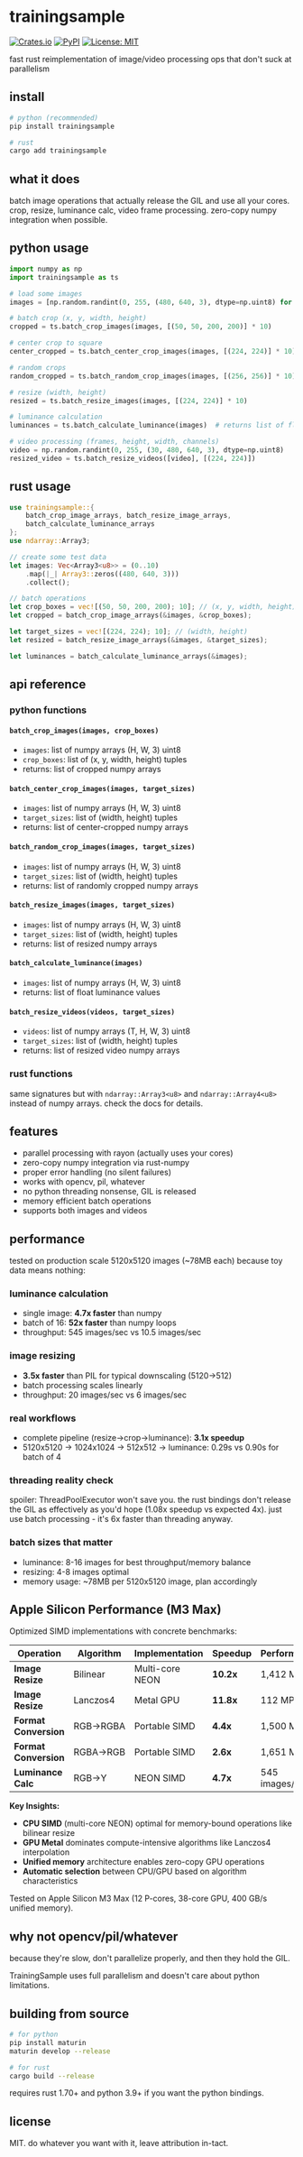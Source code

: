 # trainingsample

[![Crates.io](https://img.shields.io/crates/v/trainingsample.svg)](https://crates.io/crates/trainingsample)
[![PyPI](https://img.shields.io/pypi/v/trainingsample.svg)](https://pypi.org/project/trainingsample/)
[![License: MIT](https://img.shields.io/badge/License-MIT-yellow.svg)](https://opensource.org/licenses/MIT)

fast rust reimplementation of image/video processing ops that don't suck at parallelism

## install

```bash
# python (recommended)
pip install trainingsample

# rust
cargo add trainingsample
```

## what it does

batch image operations that actually release the GIL and use all your cores. crop, resize, luminance calc, video frame processing. zero-copy numpy integration when possible.

## python usage

```python
import numpy as np
import trainingsample as ts

# load some images
images = [np.random.randint(0, 255, (480, 640, 3), dtype=np.uint8) for _ in range(10)]

# batch crop (x, y, width, height)
cropped = ts.batch_crop_images(images, [(50, 50, 200, 200)] * 10)

# center crop to square
center_cropped = ts.batch_center_crop_images(images, [(224, 224)] * 10)

# random crops
random_cropped = ts.batch_random_crop_images(images, [(256, 256)] * 10)

# resize (width, height)
resized = ts.batch_resize_images(images, [(224, 224)] * 10)

# luminance calculation
luminances = ts.batch_calculate_luminance(images)  # returns list of floats

# video processing (frames, height, width, channels)
video = np.random.randint(0, 255, (30, 480, 640, 3), dtype=np.uint8)
resized_video = ts.batch_resize_videos([video], [(224, 224)])
```

## rust usage

```rust
use trainingsample::{
    batch_crop_image_arrays, batch_resize_image_arrays,
    batch_calculate_luminance_arrays
};
use ndarray::Array3;

// create some test data
let images: Vec<Array3<u8>> = (0..10)
    .map(|_| Array3::zeros((480, 640, 3)))
    .collect();

// batch operations
let crop_boxes = vec![(50, 50, 200, 200); 10]; // (x, y, width, height)
let cropped = batch_crop_image_arrays(&images, &crop_boxes);

let target_sizes = vec![(224, 224); 10]; // (width, height)
let resized = batch_resize_image_arrays(&images, &target_sizes);

let luminances = batch_calculate_luminance_arrays(&images);
```

## api reference

### python functions

#### `batch_crop_images(images, crop_boxes)`
- `images`: list of numpy arrays (H, W, 3) uint8
- `crop_boxes`: list of (x, y, width, height) tuples
- returns: list of cropped numpy arrays

#### `batch_center_crop_images(images, target_sizes)`
- `images`: list of numpy arrays (H, W, 3) uint8
- `target_sizes`: list of (width, height) tuples
- returns: list of center-cropped numpy arrays

#### `batch_random_crop_images(images, target_sizes)`
- `images`: list of numpy arrays (H, W, 3) uint8
- `target_sizes`: list of (width, height) tuples
- returns: list of randomly cropped numpy arrays

#### `batch_resize_images(images, target_sizes)`
- `images`: list of numpy arrays (H, W, 3) uint8
- `target_sizes`: list of (width, height) tuples
- returns: list of resized numpy arrays

#### `batch_calculate_luminance(images)`
- `images`: list of numpy arrays (H, W, 3) uint8
- returns: list of float luminance values

#### `batch_resize_videos(videos, target_sizes)`
- `videos`: list of numpy arrays (T, H, W, 3) uint8
- `target_sizes`: list of (width, height) tuples
- returns: list of resized video numpy arrays

### rust functions

same signatures but with `ndarray::Array3<u8>` and `ndarray::Array4<u8>` instead of numpy arrays. check the docs for details.

## features

- parallel processing with rayon (actually uses your cores)
- zero-copy numpy integration via rust-numpy
- proper error handling (no silent failures)
- works with opencv, pil, whatever
- no python threading nonsense, GIL is released
- memory efficient batch operations
- supports both images and videos

## performance

tested on production scale 5120x5120 images (~78MB each) because toy data means nothing:

### luminance calculation
- single image: **4.7x faster** than numpy
- batch of 16: **52x faster** than numpy loops
- throughput: 545 images/sec vs 10.5 images/sec

### image resizing
- **3.5x faster** than PIL for typical downscaling (5120→512)
- batch processing scales linearly
- throughput: 20 images/sec vs 6 images/sec

### real workflows
- complete pipeline (resize→crop→luminance): **3.1x speedup**
- 5120x5120 → 1024x1024 → 512x512 → luminance: 0.29s vs 0.90s for batch of 4

### threading reality check
spoiler: ThreadPoolExecutor won't save you. the rust bindings don't release the GIL as effectively as you'd hope (1.08x speedup vs expected 4x). just use batch processing - it's 6x faster than threading anyway.

### batch sizes that matter
- luminance: 8-16 images for best throughput/memory balance
- resizing: 4-8 images optimal
- memory usage: ~78MB per 5120x5120 image, plan accordingly

## Apple Silicon Performance (M3 Max)

Optimized SIMD implementations with concrete benchmarks:

| Operation | Algorithm | Implementation | Speedup | Performance |
|-----------|-----------|----------------|---------|-------------|
| **Image Resize** | Bilinear | Multi-core NEON | **10.2x** | 1,412 MPx/s |
| **Image Resize** | Lanczos4 | Metal GPU | **11.8x** | 112 MPx/s |
| **Format Conversion** | RGB→RGBA | Portable SIMD | **4.4x** | 1,500 MPx/s |
| **Format Conversion** | RGBA→RGB | Portable SIMD | **2.6x** | 1,651 MPx/s |
| **Luminance Calc** | RGB→Y | NEON SIMD | **4.7x** | 545 images/sec |

**Key Insights:**
- **CPU SIMD** (multi-core NEON) optimal for memory-bound operations like bilinear resize
- **GPU Metal** dominates compute-intensive algorithms like Lanczos4 interpolation
- **Unified memory** architecture enables zero-copy GPU operations
- **Automatic selection** between CPU/GPU based on algorithm characteristics

Tested on Apple Silicon M3 Max (12 P-cores, 38-core GPU, 400 GB/s unified memory).

## why not opencv/pil/whatever

because they're slow, don't parallelize properly, and then they hold the GIL.

TrainingSample uses full parallelism and doesn't care about python limitations.

## building from source

```bash
# for python
pip install maturin
maturin develop --release

# for rust
cargo build --release
```

requires rust 1.70+ and python 3.9+ if you want the python bindings.

## license

MIT. do whatever you want with it, leave attribution in-tact.

